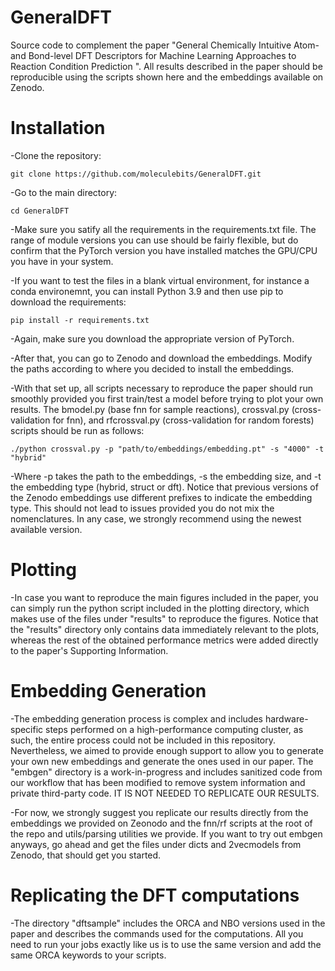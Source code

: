 # GeneralDFT
Source code to complement the paper "General Chemically Intuitive Atom- and Bond-level DFT Descriptors for Machine Learning Approaches to Reaction Condition Prediction ". All results described in the paper should be reproducible using the scripts shown here and the embeddings available on Zenodo.

# Installation

-Clone the repository:

```
git clone https://github.com/moleculebits/GeneralDFT.git
```
-Go to the main directory:

```
cd GeneralDFT
```
-Make sure you satify all the requirements in the requirements.txt file. The range of module versions you can use should be fairly flexible, but do confirm that the PyTorch version
you have installed matches the GPU/CPU you have in your system.

-If you want to test the files in a blank virtual environment, for instance a conda environemnt, you can install Python 3.9 and then use pip to download the requirements:

```
pip install -r requirements.txt
```
-Again, make sure you download the appropriate version of PyTorch.

-After that, you can go to Zenodo and download the embeddings. Modify the paths according to where you decided to install the embeddings. 

-With that set up, all scripts necessary to reproduce the paper should run smoothly provided you first train/test a model before trying to plot your own results. The bmodel.py (base fnn for sample reactions), crossval.py (cross-validation for fnn), and rfcrossval.py (cross-validation for random forests) scripts should be run as follows:

```
./python crossval.py -p "path/to/embeddings/embedding.pt" -s "4000" -t "hybrid"
```
-Where -p takes the path to the embeddings, -s the embedding size, and -t the embedding type (hybrid, struct or dft). Notice that previous versions of the Zenodo embeddings use different prefixes to indicate the embedding type. This should not lead to issues provided you do not mix the nomenclatures. In any case, we strongly recommend using the newest available version.

# Plotting

-In case you want to reproduce the main figures included in the paper, you can simply run the python script included in the plotting directory, which makes use of the files under "results" to reproduce the figures. Notice that the "results" directory only contains data immediately relevant to the plots, whereas the rest of the obtained performance metrics were added directly to the paper's Supporting Information.

# Embedding Generation

-The embedding generation process is complex and includes hardware-specific steps performed on a high-performance computing cluster, as such, the entire process could not be included in this repository. Nevertheless, we aimed to provide enough support to allow you to generate your own new embeddings and generate the ones used in our paper. The "embgen" directory is a work-in-progress and includes sanitized code from our workflow that has been modified to remove system information and private third-party code. IT IS NOT NEEDED TO REPLICATE OUR RESULTS.

-For now, we strongly suggest you replicate our results directly from the embeddings we provided on Zeonodo and the fnn/rf scripts at the root of the repo and utils/parsing utilities we provide. If you
want to try out embgen anyways, go ahead and get the files under dicts and 2vecmodels from Zenodo, that should get you started.

# Replicating the DFT computations

-The directory "dftsample" includes the ORCA and NBO versions used in the paper and describes the commands used for the computations. All you need to run your jobs exactly like us is to use the same version and add the same ORCA keywords to your scripts.